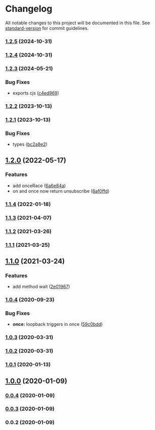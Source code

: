 # Changelog

All notable changes to this project will be documented in this file. See [standard-version](https://github.com/conventional-changelog/standard-version) for commit guidelines.

### [1.2.5](https://github.com/Krivega/events-constructor/compare/v1.2.4...v1.2.5) (2024-10-31)

### [1.2.4](https://github.com/Krivega/events-constructor/compare/v1.2.3...v1.2.4) (2024-10-31)

### [1.2.3](https://github.com/Krivega/events-constructor/compare/v1.2.2...v1.2.3) (2024-05-21)

### Bug Fixes

- exports cjs ([c4ed969](https://github.com/Krivega/events-constructor/commit/c4ed969938ccd3bac8b3cdc11af99fabd2a08e51))

### [1.2.2](https://github.com/Krivega/events-constructor/compare/v1.2.1...v1.2.2) (2023-10-13)

### [1.2.1](https://github.com/Krivega/events-constructor/compare/v1.2.0...v1.2.1) (2023-10-13)

### Bug Fixes

- types ([bc2a8e2](https://github.com/Krivega/events-constructor/commit/bc2a8e24cda228355ef303709255f2e90a3574eb))

## [1.2.0](https://github.com/Krivega/events-constructor/compare/v1.1.4...v1.2.0) (2022-05-17)

### Features

- add onceRace ([6a6e84a](https://github.com/Krivega/events-constructor/commit/6a6e84a4bf850348967b3bfcbc045f5915863799))
- on and once now return unsubscribe ([6af0ffd](https://github.com/Krivega/events-constructor/commit/6af0ffda77fffc8c1cf87e4ee201b48954360c77))

### [1.1.4](https://github.com/Krivega/events-constructor/compare/v1.1.3...v1.1.4) (2022-01-18)

### [1.1.3](https://github.com/Krivega/events-constructor/compare/v1.1.2...v1.1.3) (2021-04-07)

### [1.1.2](https://github.com/Krivega/events-constructor/compare/v1.1.1...v1.1.2) (2021-03-26)

### [1.1.1](https://github.com/Krivega/events-constructor/compare/v1.1.0...v1.1.1) (2021-03-25)

## [1.1.0](https://github.com/Krivega/events-constructor/compare/v1.0.4...v1.1.0) (2021-03-24)

### Features

- add method wait ([2e01967](https://github.com/Krivega/events-constructor/commit/2e019674148c9673a1e260a40c0db9d8a561b8d8))

### [1.0.4](https://github.com/Krivega/events-constructor/compare/v1.0.3...v1.0.4) (2020-09-23)

### Bug Fixes

- **once:** loopback triggers in once ([59c0bdd](https://github.com/Krivega/events-constructor/commit/59c0bdd88d95dfd69e6ef96c3d7ac33d90783837))

### [1.0.3](https://github.com/Krivega/events-constructor/compare/v1.0.2...v1.0.3) (2020-03-31)

### [1.0.2](https://github.com/Krivega/events-constructor/compare/v1.0.1...v1.0.2) (2020-03-31)

### [1.0.1](https://github.com/Krivega/events-constructor/compare/v1.0.0...v1.0.1) (2020-01-13)

## [1.0.0](https://github.com/Krivega/events-constructor/compare/v0.0.4...v1.0.0) (2020-01-09)

### [0.0.4](https://github.com/Krivega/events-constructor/compare/v0.0.3...v0.0.4) (2020-01-09)

### [0.0.3](https://github.com/Krivega/events-constructor/compare/v0.0.2...v0.0.3) (2020-01-09)

### 0.0.2 (2020-01-09)

